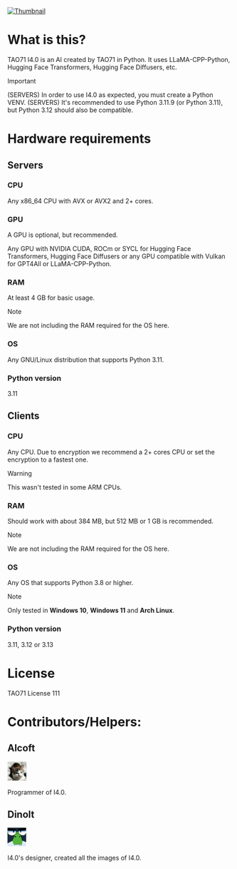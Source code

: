[![Thumbnail](https://github.com/TAO71-AI/I4.0/blob/main/Assets/Thumbnails/v14.0.0.png?raw=true)](https://github.com/TAO71-AI/I4.0/releases/tag/v14.0.0)

# What is this?
TAO71 I4.0 is an AI created by TAO71 in Python. It uses LLaMA-CPP-Python, Hugging Face Transformers, Hugging Face Diffusers, etc.

> [!IMPORTANT]
> (SERVERS) In order to use I4.0 as expected, you must create a Python VENV.
> (SERVERS) It's recommended to use Python 3.11.9 (or Python 3.11), but Python 3.12 should also be compatible.

# Hardware requirements
## Servers
### CPU
Any x86_64 CPU with AVX or AVX2 and 2+ cores.

### GPU
A GPU is optional, but recommended.

Any GPU with NVIDIA CUDA, ROCm or SYCL for Hugging Face Transformers, Hugging Face Diffusers or any GPU compatible with Vulkan for GPT4All or LLaMA-CPP-Python.

### RAM
At least 4 GB for basic usage.

> [!NOTE]
> We are not including the RAM required for the OS here.

### OS
Any GNU/Linux distribution that supports Python 3.11.

### Python version
3.11

## Clients
### CPU
Any CPU. Due to encryption we recommend a 2+ cores CPU or set the encryption to a fastest one.

> [!WARNING]
> This wasn't tested in some ARM CPUs.

### RAM
Should work with about 384 MB, but 512 MB or 1 GB is recommended.

> [!NOTE]
> We are not including the RAM required for the OS here.

### OS
Any OS that supports Python 3.8 or higher.

> [!NOTE]
> Only tested in **Windows 10**, **Windows 11** and **Arch Linux**.

### Python version
3.11, 3.12 or 3.13

# License
TAO71 License 111

# Contributors/Helpers:
## Alcoft
[![AlcoftTAO](https://github.com/TAO71-AI/I4.0/blob/main/Assets/Contributors_Helpers/AlcoftTAO.jpeg?raw=true)](https://github.com/alcoftTAO)

Programmer of I4.0.

## Dinolt
[![DINOLT](https://github.com/TAO71-AI/I4.0/blob/main/Assets/Contributors_Helpers/DINOLT.jpg?raw=true)](https://www.youtube.com/@DinLadyCartoon)

I4.0's designer, created all the images of I4.0.